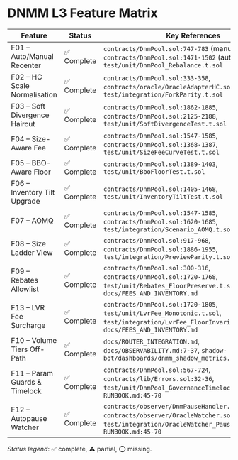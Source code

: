 # DNMM L3 Feature Matrix

| Feature | Status | Key References |
| --- | --- | --- |
| F01 – Auto/Manual Recenter | ✅ Complete | `contracts/DnmPool.sol:747-783` (manual path), `contracts/DnmPool.sol:1471-1502` (auto pipeline), `test/unit/DnmPool_Rebalance.t.sol` |
| F02 – HC Scale Normalisation | ✅ Complete | `contracts/DnmPool.sol:333-358`, `contracts/oracle/OracleAdapterHC.sol`, `test/integration/ForkParity.t.sol` |
| F03 – Soft Divergence Haircut | ✅ Complete | `contracts/DnmPool.sol:1862-1885`, `contracts/DnmPool.sol:2125-2188`, `test/unit/SoftDivergenceTest.t.sol` |
| F04 – Size-Aware Fee | ✅ Complete | `contracts/DnmPool.sol:1547-1585`, `contracts/DnmPool.sol:1368-1387`, `test/unit/SizeFeeCurveTest.t.sol` |
| F05 – BBO-Aware Floor | ✅ Complete | `contracts/DnmPool.sol:1389-1403`, `test/unit/BboFloorTest.t.sol` |
| F06 – Inventory Tilt Upgrade | ✅ Complete | `contracts/DnmPool.sol:1405-1468`, `test/unit/InventoryTiltTest.t.sol` |
| F07 – AOMQ | ✅ Complete | `contracts/DnmPool.sol:1547-1585`, `contracts/DnmPool.sol:1620-1685`, `test/integration/Scenario_AOMQ.t.sol` |
| F08 – Size Ladder View | ✅ Complete | `contracts/DnmPool.sol:917-968`, `contracts/DnmPool.sol:1886-1955`, `test/integration/PreviewParity.t.sol` |
| F09 – Rebates Allowlist | ✅ Complete | `contracts/DnmPool.sol:300-316`, `contracts/DnmPool.sol:1720-1768`, `test/unit/Rebates_FloorPreserve.t.sol`, `docs/FEES_AND_INVENTORY.md` |
| F13 – LVR Fee Surcharge | ✅ Complete | `contracts/DnmPool.sol:1720-1805`, `test/unit/LvrFee_Monotonic.t.sol`, `test/integration/LvrFee_FloorInvariant.t.sol`, `docs/FEES_AND_INVENTORY.md` |
| F10 – Volume Tiers Off-Path | ✅ Complete | `docs/ROUTER_INTEGRATION.md`, `docs/OBSERVABILITY.md:7-37`, `shadow-bot/dashboards/dnmm_shadow_metrics.json` |
| F11 – Param Guards & Timelock | ✅ Complete | `contracts/DnmPool.sol:567-724`, `contracts/lib/Errors.sol:32-36`, `test/unit/DnmPool_GovernanceTimelock.t.sol`, `RUNBOOK.md:45-70` |
| F12 – Autopause Watcher | ✅ Complete | `contracts/observer/DnmPauseHandler.sol`, `contracts/observer/OracleWatcher.sol:200-244`, `test/integration/OracleWatcher_PauseHandler.t.sol`, `RUNBOOK.md:45-70` |

_Status legend_: ✅ complete, ⚠︎ partial, ⭕ missing.
